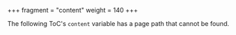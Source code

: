 +++
fragment = "content"
weight = 140
+++

The following ToC's `content` variable has a page path that cannot be found.
